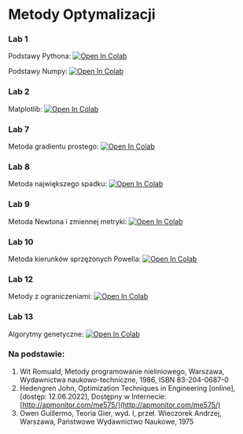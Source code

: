 # Metody Optymalizacji

### Lab 1

Podstawy Pythona: [![Open In Colab](https://colab.research.google.com/assets/colab-badge.svg)](https://colab.research.google.com/github/KOS-UJ/Optimization-Methods/blob/main/Lab1/PythonBasics.ipynb)

Podstawy Numpy: [![Open In Colab](https://colab.research.google.com/assets/colab-badge.svg)](https://colab.research.google.com/github/KOS-UJ/Optimization-Methods/blob/main/Lab1/NumpyBasics.ipynb)

### Lab 2

Matplotlib: [![Open In Colab](https://colab.research.google.com/assets/colab-badge.svg)](https://colab.research.google.com/github/KOS-UJ/Optimization-Methods/blob/main/Lab2/Matplotlib.ipynb)

### Lab 7

Metoda gradientu prostego: [![Open In Colab](https://colab.research.google.com/assets/colab-badge.svg)](https://colab.research.google.com/github/KOS-UJ/Optimization-Methods/blob/main/Lab7/GradientDescent.ipynb)

### Lab 8

Metoda największego spadku: [![Open In Colab](https://colab.research.google.com/assets/colab-badge.svg)](https://colab.research.google.com/github/KOS-UJ/Optimization-Methods/blob/main/Lab8/SteepestDescent.ipynb)

### Lab 9

Metoda Newtona i zmiennej metryki: [![Open In Colab](https://colab.research.google.com/assets/colab-badge.svg)](https://colab.research.google.com/github/KOS-UJ/Optimization-Methods/blob/main/Lab9/Newton.ipynb)

### Lab 10

Metoda kierunków sprzężonych Powella: [![Open In Colab](https://colab.research.google.com/assets/colab-badge.svg)](https://colab.research.google.com/github/KOS-UJ/Optimization-Methods/blob/main/Lab10/Powell.ipynb)

### Lab 12

Metody z ograniczeniami: [![Open In Colab](https://colab.research.google.com/assets/colab-badge.svg)](https://colab.research.google.com/github/KOS-UJ/Optimization-Methods/blob/main/Lab12/OptimizationWithConstraints.ipynb)

### Lab 13

Algorytmy genetyczne: [![Open In Colab](https://colab.research.google.com/assets/colab-badge.svg)](https://colab.research.google.com/github/KOS-UJ/Optimization-Methods/blob/main/Lab13/GeneticAlgorithms.ipynb)

### Na podstawie:

1. Wit Romuald, Metody programowanie nieliniowego, Warszawa, Wydawnictwa naukowo-techniczne, 1986, ISBN 83-204-0687-0
2. Hedengren John, Optimization Techniques in Engineering [online], [dostęp: 12.06.2022], Dostępny w Internecie: [http://apmonitor.com/me575/](http://apmonitor.com/me575/) 
3. Owen Guillermo, Teoria Gier, wyd. I, przeł. Wieczorek Andrzej, Warszawa, Państwowe Wydawnictwo Naukowe, 1975
